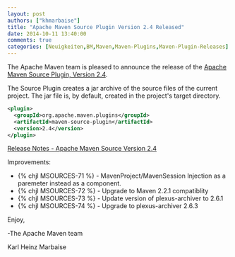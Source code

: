 ```yaml
---
layout: post
authors: ["khmarbaise"]
title: "Apache Maven Source Plugin Version 2.4 Released"
date: 2014-10-11 13:40:00
comments: true
categories: [Neuigkeiten,BM,Maven,Maven-Plugins,Maven-Plugin-Releases]
---
```

The Apache Maven team is pleased to announce the release of the 
[Apache Maven Source Plugin, Version 2.4](http://maven.apache.org/plugins/maven-source-plugin).

The Source Plugin creates a jar archive of the source files of the current
project. The jar file is, by default, created in the project's target
directory.

``` xml
<plugin>
  <groupId>org.apache.maven.plugins</groupId>
  <artifactId>maven-source-plugin</artifactId>
  <version>2.4</version>
</plugin>
```

<!-- more -->

[Release Notes - Apache Maven Source Version 2.4](http://jira.codehaus.org/secure/ReleaseNote.jspa?projectId=11147&version=20597)


Improvements:

 * {% chjl MSOURCES-71 %} - MavenProject/MavenSession Injection as a paremeter instead as a component.
 * {% chjl MSOURCES-72 %} - Upgrade to Maven 2.2.1 compatiblity
 * {% chjl MSOURCES-73 %} - Update version of plexus-archiver to 2.6.1
 * {% chjl MSOURCES-74 %} - Upgrade to plexus-archiver 2.6.3

Enjoy,

-The Apache Maven team

Karl Heinz Marbaise

